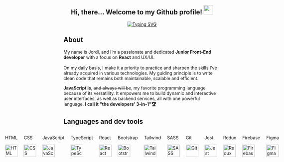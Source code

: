 <div align="center">
  
<h2> Hi, there... Welcome to my Github profile! <img src="https://github.com/abdoachhoubi/abdoachhoubi/blob/main/gifs/Hi.gif" width="30"></h2>

<p align="center">
<a href="https://git.io/typing-svg"><img src="https://readme-typing-svg.demolab.com?font=Inter+Tight&weight=500&size=44&duration=4000&pause=500&color=FFFFFF&center=true&vCenter=true&width=820&height=100&lines=I'm+a+Junior+Front+End+Developer+%F0%9F%A7%91%F0%9F%8F%BB%E2%80%8D%F0%9F%92%BB;Always+craving+for+new+knowladge+%F0%9F%A7%A0;(and+also+ice-cream%2C+let's+be+honest...)+%F0%9F%8D%A6" alt="Typing SVG" /></a>
</p>
</div>

<h2>About</h2>

My name is Jordi, and I’m a passionate and dedicated <b>Junior Front-End developer</b> with a focus on <b>React</b> and UX/UI. 
<br>
<br>
On my daily basis, I make it a priority to practice and sharpen the skills I’ve already acquired in various technologies. My guiding principle is to write clean code that remains both maintainable, scalable and efficient. 
<br>

<b>JavaScript is</b>, <del>and always will be</del>, my favorite programming language because of its versatility. It empowers me to build dynamic and interactive user interfaces, as well as backend services, all with one powerful language. <b>I call it "the developers' 3-in-1"🏆</b>

<h2>Languages and dev tools</h2>

<div style="display: flex; justify-content: center; gap: 20px; align-items: center;">
  <div>
    <p>HTML</p>
    <a href="https://html.spec.whatwg.org/multipage/" target="_blank" rel="noreferrer">
      <img src="https://skillicons.dev/icons?i=html&theme=dark" height="40px" alt="HTML" />
    </a>
  </div>
  <div>
    <p>CSS</p>
    <a href="https://www.w3.org/Style/CSS/" target="_blank" rel="noreferrer">
      <img src="https://skillicons.dev/icons?i=css&theme=dark" height="40px" alt="CSS" />
    </a>
  </div>
  <div>
    <p>JavaScript</p>
    <a href="https://ecma-international.org/" target="_blank" rel="noreferrer">
      <img src="https://skillicons.dev/icons?i=js&theme=dark" height="40px" alt="JavaScript" />
    </a>
  </div>
  <div>
    <p>TypeScript</p>
    <a href="https://www.typescriptlang.org/" target="_blank" rel="noreferrer">
      <img src="https://skillicons.dev/icons?i=ts&theme=dark" height="40px" alt="TypeScript" />
    </a>
  </div>
  <div>
    <p>React</p>
    <a href="https://react.dev/" target="_blank" rel="noreferrer">
      <img src="https://skillicons.dev/icons?i=react&theme=dark" height="40px" alt="React" />
    </a>
  </div>
  <div>
    <p>Bootstrap</p>
    <a href="https://getbootstrap.com/" target="_blank" rel="noreferrer">
      <img src="https://skillicons.dev/icons?i=bootstrap&theme=light" height="40px" alt="Bootstrap" />
    </a>
  </div>
  <div>
    <p>Tailwind</p>
    <a href="https://tailwindcss.com/" target="_blank" rel="noreferrer">
      <img src="https://skillicons.dev/icons?i=tailwind&theme=light" height="40px" alt="Tailwind" />
    </a>
  </div>
  <div>
    <p>SASS</p>
    <a href="https://sass-lang.com/" target="_blank" rel="noreferrer">
      <img src="https://skillicons.dev/icons?i=sass&theme=dark" height="40px" alt="SASS" />
    </a>
  </div>
  <div>
    <p>Git</p>
    <a href="https://git-scm.com/" target="_blank" rel="noreferrer">
      <img src="https://skillicons.dev/icons?i=git&theme=dark" height="40px" alt="Git" />
    </a>
  </div>
  <div>
    <p>Jest</p>
    <a href="https://jestjs.io/es-ES/" target="_blank" rel="noreferrer">
      <img src="https://skillicons.dev/icons?i=jest&theme=dark" height="40px" alt="Jest" />
    </a>
  </div>
  <div>
    <p>Redux</p>
    <a href="https://redux.js.org/" target="_blank" rel="noreferrer">
      <img src="https://skillicons.dev/icons?i=redux&theme=light" height="40px" alt="Redux" />
    </a>
  </div>
  <div>
    <p>Firebase</p>
    <a href="https://firebase.google.com/" target="_blank" rel="noreferrer">
      <img src="https://skillicons.dev/icons?i=firebase&theme=light" height="40px" alt="Firebase" />
    </a>
  </div>
  <div>
    <p>Figma</p>
    <a href="https://www.figma.com/" target="_blank" rel="noreferrer">
      <img src="https://skillicons.dev/icons?i=figma&theme=light" height="40px" alt="Figma" />
    </a>
  </div>
</div>




<!--
**codingjordi/codingjordi** is a ✨ _special_ ✨ repository because its `README.md` (this file) appears on your GitHub profile.

Here are some ideas to get you started:

- 🔭 I’m currently working on ...
- 🌱 I’m currently learning ...
- 👯 I’m looking to collaborate on ...
- 🤔 I’m looking for help with ...
- 💬 Ask me about ...
- 📫 How to reach me: ...
- 😄 Pronouns: ...
- ⚡ Fun fact: ...
- +ç

-->
